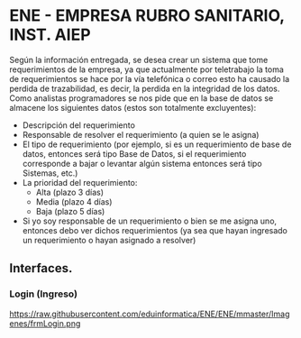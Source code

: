 # ENE - EMPRESA RUBRO SANITARIO, INST. AIEP

Según la información entregada, se desea crear un sistema que tome requerimientos de la empresa, ya que actualmente por teletrabajo la toma de requerimientos se hace por la vía telefónica o correo esto ha causado la perdida de trazabilidad, es decir, la perdida en la integridad de los datos. Como analistas programadores se nos pide que en la base de datos se almacene los siguientes datos (estos son totalmente excluyentes): 
- Descripción del requerimiento 
- Responsable de resolver el requerimiento (a quien se le asigna)     
- El tipo de requerimiento (por ejemplo, si es un requerimiento de base de datos, entonces será tipo Base de Datos, si el requerimiento corresponde a bajar o levantar algún sistema entonces será tipo Sistemas, etc.) 
-  La prioridad del requerimiento:  
	- Alta (plazo 3 días)
	- Media (plazo 4 días) 
	- Baja (plazo 5 días) 
-  Si yo soy responsable de un requerimiento o bien se me asigna uno, entonces debo ver dichos requerimientos (ya sea que hayan ingresado un requerimiento o hayan asignado a resolver)

## Interfaces.
### Login (Ingreso)
https://raw.githubusercontent.com/eduinformatica/ENE/ENE/mmaster/Imagenes/frmLogin.png
